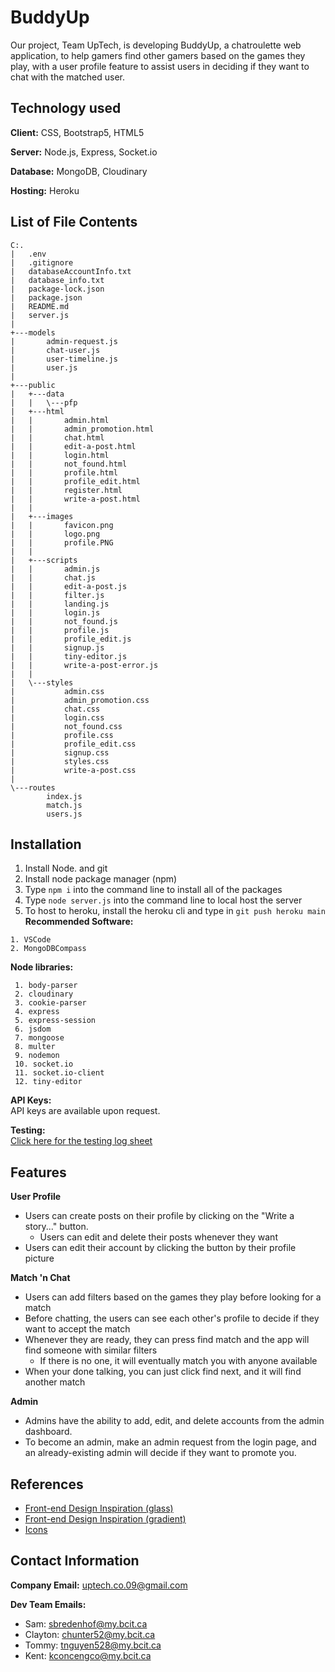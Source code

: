 
# BuddyUp

Our project, Team UpTech, is developing BuddyUp, a chatroulette web application, to help gamers find other gamers based on the games they play, with a user profile feature to assist users in deciding if they want to chat with the matched user.



## Technology used

**Client:** CSS, Bootstrap5, HTML5

**Server:** Node.js, Express, Socket.io

**Database:** MongoDB, Cloudinary

**Hosting:** Heroku


## List of File Contents
```
C:.
|   .env
|   .gitignore
|   databaseAccountInfo.txt
|   database_info.txt
|   package-lock.json
|   package.json
|   README.md
|   server.js
|
+---models
|       admin-request.js
|       chat-user.js
|       user-timeline.js
|       user.js
|
+---public
|   +---data
|   |   \---pfp
|   +---html
|   |       admin.html
|   |       admin_promotion.html
|   |       chat.html
|   |       edit-a-post.html
|   |       login.html
|   |       not_found.html
|   |       profile.html
|   |       profile_edit.html
|   |       register.html
|   |       write-a-post.html
|   |
|   +---images
|   |       favicon.png
|   |       logo.png
|   |       profile.PNG
|   |
|   +---scripts
|   |       admin.js
|   |       chat.js
|   |       edit-a-post.js
|   |       filter.js
|   |       landing.js
|   |       login.js
|   |       not_found.js
|   |       profile.js
|   |       profile_edit.js
|   |       signup.js
|   |       tiny-editor.js
|   |       write-a-post-error.js
|   |
|   \---styles
|           admin.css
|           admin_promotion.css
|           chat.css
|           login.css
|           not_found.css
|           profile.css
|           profile_edit.css
|           signup.css
|           styles.css
|           write-a-post.css
|
\---routes
        index.js
        match.js
        users.js
```
## Installation
1. Install Node. and git
2. Install node package manager (npm)
3. Type ```npm i``` into the command line to install all of the packages
4. Type ```node server.js``` into the command line to local host the server
5. To host to heroku, install the heroku cli and type in ```git push heroku main```
\
**Recommended Software:** 
```
1. VSCode
2. MongoDBCompass
```

**Node libraries:**
```
 1. body-parser
 2. cloudinary
 3. cookie-parser
 4. express
 5. express-session
 6. jsdom
 7. mongoose
 8. multer
 9. nodemon
 10. socket.io
 11. socket.io-client
 12. tiny-editor
 ```
 **API Keys:** \
 API keys are available upon request.

 **Testing:** \
 [Click here for the testing log sheet](https://docs.google.com/spreadsheets/d/1KaKxvpp6fQiB8izWTNHjA1_0JZfZF1e3IIUn_F1HTRE/edit#gid=394496370) 
 
## Features

 **User Profile**
- Users can create posts on their profile by clicking on the "Write a story..." button.
    - Users can edit and delete their posts whenever they want
- Users can edit their account by clicking the button by their profile picture

**Match 'n Chat**
- Users can add filters based on the games they play before looking for a match 
- Before chatting, the users can see each other's profile to decide if they want to accept the match
- Whenever they are ready, they can press find match and the app will find someone with similar filters 
    - If there is no one, it will eventually match you with anyone available
- When your done talking, you can just click find next, and it will find another match

**Admin**
- Admins have the ability to add, edit, and delete accounts from the admin dashboard.
- To become an admin, make an admin request from the login page, and an already-existing admin will decide if they want to promote you.
## References

- [Front-end Design Inspiration (glass)](https://css.glass/)
- [Front-end Design Inspiration (gradient)](https://cssgradient.io/)
- [Icons](https://fontawesome.com/)




## Contact Information

**Company Email:**
uptech.co.09@gmail.com

**Dev Team Emails:**
- Sam: sbredenhof@my.bcit.ca
- Clayton: chunter52@my.bcit.ca
- Tommy: tnguyen528@my.bcit.ca
- Kent: kconcengco@my.bcit.ca